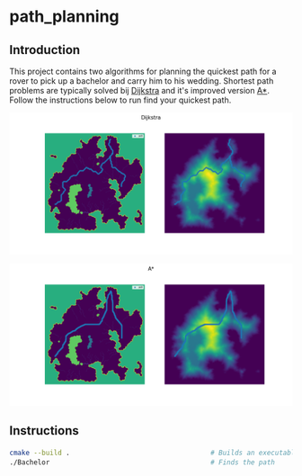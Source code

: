 # path_planning

## Introduction

This project contains two algorithms for planning the quickest path for a rover to pick up a bachelor and carry him to his wedding. Shortest path problems are typically solved bij [Dijkstra](https://en.wikipedia.org/wiki/Dijkstra%27s_algorithm) and it's improved version [A*](https://en.wikipedia.org/wiki/A*_search_algorithm). Follow the instructions below to run find your quickest path. 

![Dijkstra](results/dijkstra_path.png)

![A*](results/a_star_path.png)

## Instructions

```bash
cmake --build .                                   # Builds an executable
./Bachelor                                        # Finds the path
``` 
